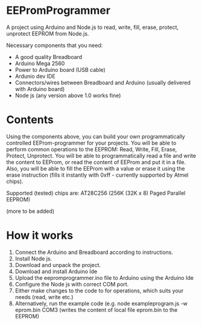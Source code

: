 # EEPromProgrammer
A project using Arduino and Node.js to read, write, fill, erase, protect, unprotect EEPROM from Node.js.

Necessary components that you need:
* A good quality Breadboard
* Arduino Mega 2560
* Power to Arduino board (USB cable)
* Ardunio dev IDE
* Connectors/wires between Breadboard and Arduino (usually delivered with Arduino board)
* Node js (any version above 1.0 works fine)

# Contents

Using the components above, you can build your own programmatically controlled EEProm-programmer for your projects.
You will be able to perform common operations to the EEPROM: Read, Write, Fill, Erase, Protect, Unprotect.
You will be able to programmatically read a file and write the content to EEProm, or read the content of EEProm and put it in a file.
Also, you will be able to fill the EEProm with a value or erase it using the erase instruction (fills it instantly with 0xff - currently supported by Atmel chips).

Supported (tested) chips are: 
AT28C256 (256K (32K x 8) Paged Parallel EEPROM) 

(more to be added)

# How it works
1. Connect the Arduino and Breadboard according to instructions.
2. Install Node js.
3. Download and unpack the project.
4. Download and install Arduino Ide
5. Upload the eepromprogrammer.ino file to Arduino using the Arduino Ide
6. Configure the Node js with correct COM port.
7. Either make changes to the code to for operations, which suits your needs (read, write etc.)
8. Alternatively, run the example code (e.g. node exampleprogram.js -w eprom.bin COM3 (writes the content of local file eprom.bin to the EEPROM)

